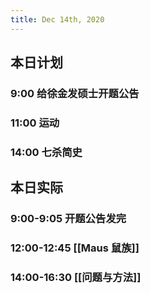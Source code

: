 ```yaml
---
title: Dec 14th, 2020
---
```


## 本日计划
### 9:00 给徐金发硕士开题公告
### 11:00 运动
### 14:00 七杀简史
## 本日实际
### 9:00-9:05 开题公告发完
### 12:00-12:45 [[Maus 鼠族]]
### 14:00-16:30 [[问题与方法]]
### 
